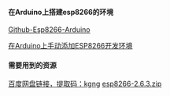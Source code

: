 #### 在Arduino上搭建esp8266的环境
[Github-Esp8266-Arduino](https://github.com/esp8266/Arduino)

[在Arduino上手动添加ESP8266开发环境](https://blog.csdn.net/t01051/article/details/103766886?depth_1-utm_source=distribute.pc_relevant.none-task&utm_source=distribute.pc_relevant.none-task)

#### 需要用到的资源
[百度网盘链接，提取码：kgng](https://pan.baidu.com/s/1VXHX3HByQ35YX0GhBRobGA)
[esp8266-2.6.3.zip](https://github.com/esp8266/Arduino/releases/download/2.6.3/esp8266-2.6.3.zip)
